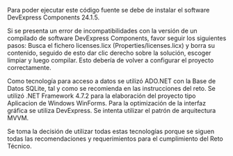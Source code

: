 Para poder ejecutar este código fuente se debe de instalar el software DevExpress Components 24.1.5.

Si se presenta un error de incompatibilidades con la versión de un compilado de software DevExpress Components, favor seguir los siguientes pasos:
Busca el fichero licenses.licx (Properties/licenses.licx) y borra su contenido,
seguido de esto dar clic derecho sobre la solución, escoger limpiar y luego compilar.
Esto debería de volver a configurar el proyecto correctamente.

Como tecnología para acceso a datos se utilizó ADO.NET con la Base de Datos SQLite, tal y como se recomienda en las instrucciones del reto.
Se utilizó .NET Framework 4.7.2 para la elaboración del proyecto tipo Aplicacion de Windows WinForms.
Para la optimización de la interfaz gráfica se utiliza DevExpress.
Se intenta utilizar el patrón de arquitectura MVVM.

Se toma la decisión de utilizar todas estas tecnologías porque se siguen todas las recomendaciones y requerimientos para el cumplimiento del Reto Técnico.
